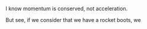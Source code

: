 I know momentum is conserved, not acceleration.

But see, if we consider that we have a rocket boots, we 